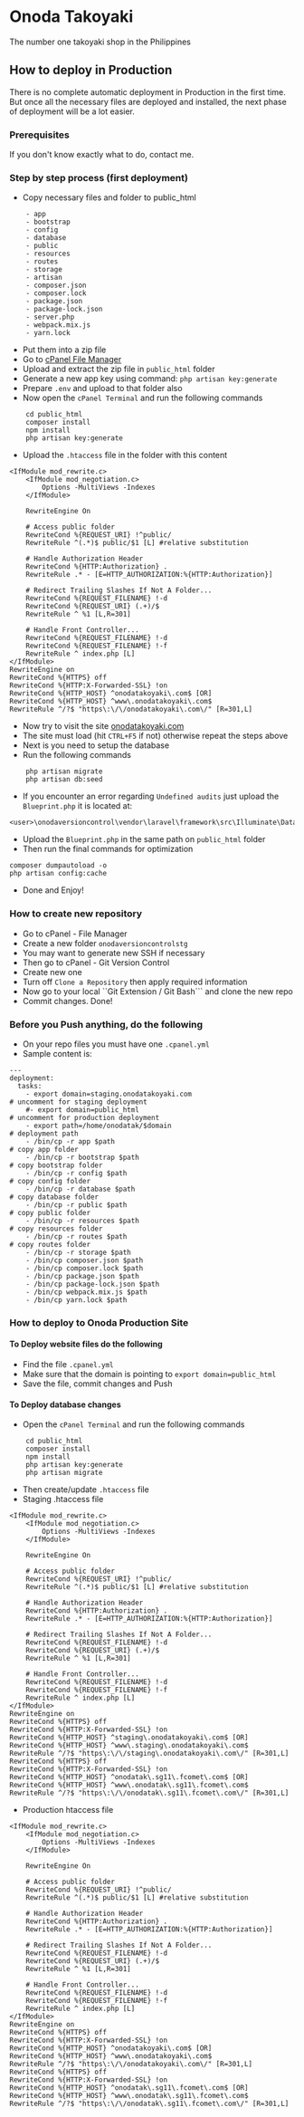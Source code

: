 # Onoda Takoyaki

The number one takoyaki shop in the Philippines

## How to deploy in Production

There is no complete automatic deployment in Production in the first time. But once all the necessary files are deployed and installed, the next phase of deployment will be a lot easier.

### Prerequisites

If you don't know exactly what to do, contact me.

### Step by step process (first deployment)

* Copy necessary files and folder to public_html 
```
	- app
	- bootstrap
	- config
	- database
	- public
	- resources
	- routes
	- storage
	- artisan
	- composer.json
	- composer.lock
	- package.json
	- package-lock.json
	- server.php
	- webpack.mix.js
	- yarn.lock
```
* Put them into a zip file
* Go to [cPanel File Manager](https://sg11.fcomet.com:2083/cpsess1197729065/frontend/paper_lantern/filemanager/index.html)
* Upload and extract the zip file in `public_html` folder
* Generate a new app key using command: `php artisan key:generate`
* Prepare `.env` and upload to that folder also
* Now open the `cPanel Terminal` and run the following commands
```
    cd public_html
    composer install
    npm install
    php artisan key:generate
```
* Upload the `.htaccess` file in the folder with this content
```
<IfModule mod_rewrite.c>
    <IfModule mod_negotiation.c>
        Options -MultiViews -Indexes
    </IfModule>

    RewriteEngine On

    # Access public folder
    RewriteCond %{REQUEST_URI} !^public/
    RewriteRule ^(.*)$ public/$1 [L] #relative substitution
    
    # Handle Authorization Header
    RewriteCond %{HTTP:Authorization} .
    RewriteRule .* - [E=HTTP_AUTHORIZATION:%{HTTP:Authorization}]

    # Redirect Trailing Slashes If Not A Folder...
    RewriteCond %{REQUEST_FILENAME} !-d
    RewriteCond %{REQUEST_URI} (.+)/$
    RewriteRule ^ %1 [L,R=301]

    # Handle Front Controller...
    RewriteCond %{REQUEST_FILENAME} !-d
    RewriteCond %{REQUEST_FILENAME} !-f
    RewriteRule ^ index.php [L]
</IfModule>
RewriteEngine on
RewriteCond %{HTTPS} off
RewriteCond %{HTTP:X-Forwarded-SSL} !on
RewriteCond %{HTTP_HOST} ^onodatakoyaki\.com$ [OR]
RewriteCond %{HTTP_HOST} ^www\.onodatakoyaki\.com$
RewriteRule ^/?$ "https\:\/\/onodatakoyaki\.com\/" [R=301,L]
```
* Now try to visit the site [onodatakoyaki.com](https://onodatakoyaki.com)
* The site must load (hit `CTRL+F5` if not) otherwise repeat the steps above
* Next is you need to setup the database
* Run the following commands
```
    php artisan migrate
    php artisan db:seed
```
* If you encounter an error regarding `Undefined audits` just upload the `Blueprint.php` it is located at:
```
<user>\onodaversioncontrol\vendor\laravel\framework\src\Illuminate\Database\Schema
```
* Upload the `Blueprint.php` in the same path on `public_html` folder
* Then run the final commands for optimization
```
composer dumpautoload -o
php artisan config:cache
```
* Done and Enjoy!


### How to create new repository

* Go to cPanel - File Manager
* Create a new folder ```onodaversioncontrolstg```
* You may want to generate new SSH if necessary
* Then go to cPanel - Git Version Control
* Create new one
* Turn off ```Clone a Repository``` then apply required information
* Now go to your local ``Git Extension / Git Bash``` and clone the new repo
* Commit changes. Done!

### Before you Push anything, do the following

* On your repo files you must have one ```.cpanel.yml```
* Sample content is:
```
---
deployment:
  tasks:
    - export domain=staging.onodatakoyaki.com                             # uncomment for staging deployment
    #- export domain=public_html                                          # uncomment for production deployment
    - export path=/home/onodatak/$domain                                  # deployment path
    - /bin/cp -r app $path                                                # copy app folder
    - /bin/cp -r bootstrap $path                                          # copy bootstrap folder
    - /bin/cp -r config $path                                             # copy config folder
    - /bin/cp -r database $path                                           # copy database folder
    - /bin/cp -r public $path                                             # copy public folder
    - /bin/cp -r resources $path                                          # copy resources folder
    - /bin/cp -r routes $path                                             # copy routes folder
    - /bin/cp -r storage $path
    - /bin/cp composer.json $path
    - /bin/cp composer.lock $path
    - /bin/cp package.json $path
    - /bin/cp package-lock.json $path
    - /bin/cp webpack.mix.js $path
    - /bin/cp yarn.lock $path
```

### How to deploy to Onoda Production Site
#### To Deploy website files do the following
* Find the file ```.cpanel.yml```
* Make sure that the domain is pointing to ```export domain=public_html```
* Save the file, commit changes and Push

#### To Deploy database changes
* Open the `cPanel Terminal` and run the following commands
```
    cd public_html
    composer install
    npm install
    php artisan key:generate
    php artisan migrate
```
* Then create/update ```.htaccess``` file
* Staging .htaccess file
```
<IfModule mod_rewrite.c>
    <IfModule mod_negotiation.c>
        Options -MultiViews -Indexes
    </IfModule>

    RewriteEngine On

    # Access public folder
    RewriteCond %{REQUEST_URI} !^public/
    RewriteRule ^(.*)$ public/$1 [L] #relative substitution
    
    # Handle Authorization Header
    RewriteCond %{HTTP:Authorization} .
    RewriteRule .* - [E=HTTP_AUTHORIZATION:%{HTTP:Authorization}]

    # Redirect Trailing Slashes If Not A Folder...
    RewriteCond %{REQUEST_FILENAME} !-d
    RewriteCond %{REQUEST_URI} (.+)/$
    RewriteRule ^ %1 [L,R=301]

    # Handle Front Controller...
    RewriteCond %{REQUEST_FILENAME} !-d
    RewriteCond %{REQUEST_FILENAME} !-f
    RewriteRule ^ index.php [L]
</IfModule>
RewriteEngine on
RewriteCond %{HTTPS} off
RewriteCond %{HTTP:X-Forwarded-SSL} !on
RewriteCond %{HTTP_HOST} ^staging\.onodatakoyaki\.com$ [OR]
RewriteCond %{HTTP_HOST} ^www\.staging\.onodatakoyaki\.com$
RewriteRule ^/?$ "https\:\/\/staging\.onodatakoyaki\.com\/" [R=301,L]
RewriteCond %{HTTPS} off
RewriteCond %{HTTP:X-Forwarded-SSL} !on
RewriteCond %{HTTP_HOST} ^onodatak\.sg11\.fcomet\.com$ [OR]
RewriteCond %{HTTP_HOST} ^www\.onodatak\.sg11\.fcomet\.com$
RewriteRule ^/?$ "https\:\/\/onodatak\.sg11\.fcomet\.com\/" [R=301,L]
```
* Production htaccess file
```
<IfModule mod_rewrite.c>
    <IfModule mod_negotiation.c>
        Options -MultiViews -Indexes
    </IfModule>

    RewriteEngine On

    # Access public folder
    RewriteCond %{REQUEST_URI} !^public/
    RewriteRule ^(.*)$ public/$1 [L] #relative substitution
    
    # Handle Authorization Header
    RewriteCond %{HTTP:Authorization} .
    RewriteRule .* - [E=HTTP_AUTHORIZATION:%{HTTP:Authorization}]

    # Redirect Trailing Slashes If Not A Folder...
    RewriteCond %{REQUEST_FILENAME} !-d
    RewriteCond %{REQUEST_URI} (.+)/$
    RewriteRule ^ %1 [L,R=301]

    # Handle Front Controller...
    RewriteCond %{REQUEST_FILENAME} !-d
    RewriteCond %{REQUEST_FILENAME} !-f
    RewriteRule ^ index.php [L]
</IfModule>
RewriteEngine on
RewriteCond %{HTTPS} off
RewriteCond %{HTTP:X-Forwarded-SSL} !on
RewriteCond %{HTTP_HOST} ^onodatakoyaki\.com$ [OR]
RewriteCond %{HTTP_HOST} ^www\.onodatakoyaki\.com$
RewriteRule ^/?$ "https\:\/\/onodatakoyaki\.com\/" [R=301,L]
RewriteCond %{HTTPS} off
RewriteCond %{HTTP:X-Forwarded-SSL} !on
RewriteCond %{HTTP_HOST} ^onodatak\.sg11\.fcomet\.com$ [OR]
RewriteCond %{HTTP_HOST} ^www\.onodatak\.sg11\.fcomet\.com$
RewriteRule ^/?$ "https\:\/\/onodatak\.sg11\.fcomet\.com\/" [R=301,L]
```
